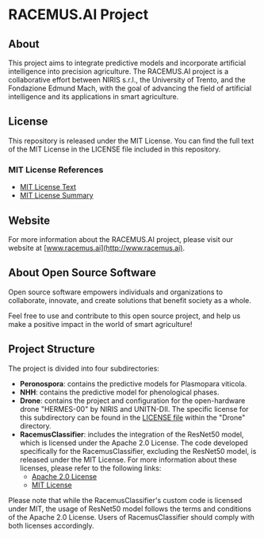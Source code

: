 # RACEMUS.AI Project

## About
This project aims to integrate predictive models and incorporate artificial intelligence into precision agriculture. The RACEMUS.AI project is a collaborative effort between NIRIS s.r.l., the University of Trento, and the Fondazione Edmund Mach, with the goal of advancing the field of artificial intelligence and its applications in smart agriculture.

## License
This repository is released under the MIT License. You can find the full text of the MIT License in the LICENSE file included in this repository.

### MIT License References
- [MIT License Text](https://opensource.org/licenses/MIT)
- [MIT License Summary](https://tldrlegal.com/license/mit-license)

## Website
For more information about the RACEMUS.AI project, please visit our website at [www.racemus.ai](http://www.racemus.ai).

## About Open Source Software
Open source software empowers individuals and organizations to collaborate, innovate, and create solutions that benefit society as a whole.

Feel free to use and contribute to this open source project, and help us make a positive impact in the world of smart agriculture!

## Project Structure
The project is divided into four subdirectories:
- **Peronospora**: contains the predictive models for Plasmopara viticola.
- **NHH**: contains the predictive model for phenological phases.
- **Drone**: contains the project and configuration for the open-hardware drone "HERMES-00" by NIRIS and UNITN-DII. 
The specific license for this subdirectory can be found in the [LICENSE file](./drone/LICENSE) within the "Drone" directory.
- **RacemusClassifier**: includes the integration of the ResNet50 model, which is licensed under the Apache 2.0 License. The code developed specifically for the RacemusClassifier, excluding the ResNet50 model, is released under the MIT License. For more information about these licenses, please refer to the following links:
  - [Apache 2.0 License](https://www.apache.org/licenses/LICENSE-2.0)
  - [MIT License](https://opensource.org/licenses/MIT)

Please note that while the RacemusClassifier's custom code is licensed under MIT, the usage of ResNet50 model follows the terms and conditions of the Apache 2.0 License. Users of RacemusClassifier should comply with both licenses accordingly.
